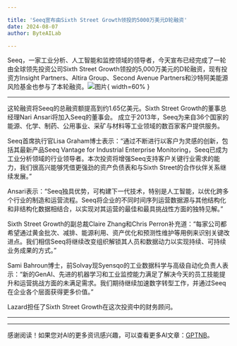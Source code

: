 ```yaml
---

title: 'Seeq宣布由Sixth Street Growth领投的5000万美元D轮融资'
date: 2024-08-07
author: ByteAILab

---
```


Seeq，一家工业分析、人工智能和监控领域的领导者，今天宣布已经完成了一轮由全球领先投资公司Sixth Street Growth领投的5,000万美元的D轮融资，现有投资方Insight Partners、Altira Group、Second Avenue Partners和沙特阿美能源风险基金也参与了本轮融资。![图片](https://ai-techpark.com/wp-content/uploads/2024/08/Seeq-Announ-960x540.jpg){ width=60% }

---
这轮融资将Seeq的总融资额提高到约1.65亿美元。Sixth Street Growth的董事总经理Nari Ansari将加入Seeq的董事会。
成立于2013年，Seeq为来自36个国家的能源、化学、制药、公用事业、采矿与材料等工业领域的数百家客户提供服务。

Seeq首席执行官Lisa Graham博士表示：“通过不断进行以客户为灵感的创新，包括其最新产品Seeq Vantage for Industrial Enterprise Monitoring，Seeq已成为工业分析领域的行业领导者。本次投资将增强Seeq支持客户关键行业需求的能力，我们很高兴能够凭借更强劲的资产负债表和与Sixth Street的合作伙伴关系继续发展。”

Ansari表示：“Seeq独具优势，可构建下一代技术，特别是人工智能，以优化跨多个行业的制造和运营流程。Seeq将企业的不同时间序列运营数据源与其他结构化和非结构化数据相结合，以实现对其运营的最佳和最具挑战性方面的独特见解。”

Sixth Street Growth的副总裁Claire Zhang和Chris Perron补充道：“每家公司都希望通过黄金批次、减排、能源利用、资产优化和预测性维护等用例来识别关键改进点。我们相信Seeq将继续改变组织解锁其人员和数据动力以实现持续、可持续业务成果的方式。”

Sami Bahroun博士，前Solvay现Syensqo的工业数据科学与高级自动化负责人表示：“新的GenAI、先进的机器学习和工业监控能力满足了解决今天的员工技能提升和运营挑战方面的未满足需求。我们期待继续加速数字转型工作，并通过Seeq在企业各个层面获得更多价值。”

Lazard担任了Sixth Street Growth在这次投资中的财务顾问。


---
---
感谢阅读！如果您对AI的更多资讯感兴趣，可以查看更多AI文章：[GPTNB](https://gptnb.com)。